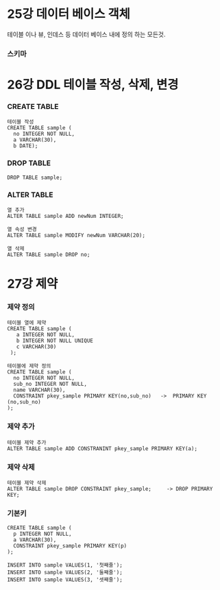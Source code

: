 
# 25강 데이터 베이스 객체
테이블 이나 뷰, 인데스 등 데이터 베이스 내에 정의 하는 모든것.


### 스키마


# 26강 DDL 테이블 작성, 삭제, 변경

### CREATE TABLE
```MySQL
테이블 작성
CREATE TABLE sample (
  no INTEGER NOT NULL,
  a VARCHAR(30),
  b DATE);
```

### DROP TABLE 
```MySQL
DROP TABLE sample;
```

### ALTER TABLE
```MySQL
열 추가
ALTER TABLE sample ADD newNum INTEGER;
```
```MySQL
열 속성 변경
ALTER TABLE sample MODIFY newNum VARCHAR(20);
```
```MySQL
열 삭제
ALTER TABLE sample DROP no;
```

# 27강 제약

### 제약 정의
```MySQL
테이블 열에 제약
CREATE TABLE sample (
   a INTEGER NOT NULL,
   b INTEGER NOT NULL UNIQUE
   c VARCHAR(30)
 );
```
```MySQL
테이블에 제약 정의
CREATE TABLE sample (
  no INTEGER NOT NULL,
  sub_no INTEGER NOT NULL,
  name VARCHAR(30),
  CONSTRAINT pkey_sample PRIMARY KEY(no,sub_no)   ->  PRIMARY KEY (no,sub_no)
);
```

### 제약 추가
```MySQL
테이블 제약 추가
ALTER TABLE sample ADD CONSTRANINT pkey_sample PRIMARY KEY(a);
```

### 제약 삭제
```MySQL
테이블 제약 삭제
ALTER TABLE sample DROP CONSTRAINT pkey_sample;     -> DROP PRIMARY KEY;
```


### 기본키
```MySQL
CREATE TABLE sample (
  p INTEGER NOT NULL,
  a VARCHAR(30),
  CONSTRAINT pkey_sample PRIMARY KEY(p)
);
```
```MySQL
INSERT INTO sample VALUES(1, '첫째줄');
INSERT INTO sample VALUES(2, '둘째줄');
INSERT INTO sample VALUES(3, '셋째줄');
```
